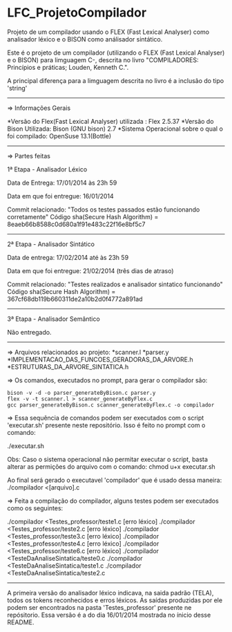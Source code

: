 LFC_ProjetoCompilador
=====================

Projeto de um compilador usando o FLEX (Fast Lexical Analyser) como analisador léxico e o BISON como análisador sintático.

Este é o projeto de um compilador (utilizando o FLEX (Fast Lexical Analyser) e o BISON) para limguagem C-, descrita no livro "COMPILADORES: Princípios e práticas; Louden, Kenneth C.".

A principal diferença para a limguagem descrita no livro é a inclusão do tipo 'string'

--------------------------------------------------------------------------------------------------------------------------

=> Informações Gerais

*Versão do Flex(Fast Lexical Analyser) utilizada : Flex 2.5.37
*Versão do Bison Utilizada: 						  Bison (GNU bison) 2.7
*Sistema Operacional sobre o qual o foi compilado: OpenSuse 13.1(Bottle)

--------------------------------------------------------------------------------------------------------------------------





=> Partes feitas

1ª Etapa - Analisador Léxico

Data de Entrega: 17/01/2014 às 23h 59

Data em que foi entregue: 16/01/2014

Commit relacionado: "Todos os testes passados estão funcionando corretamente"
Código sha(Secure Hash Algorithm) = 8eaeb66b8588c0d680a1f91e483c22f16e8bf5c7

--------------------------------------------------------------------------------------------------------------------------

2ª Etapa - Analisador Sintático

Data de entrega: 17/02/2014 até às 23h 59

Data em que foi entregue: 21/02/2014 (três dias de atraso)

Commit relacionado: "Testes realizados e analisador sintatico funcionando"
Código sha(Secure Hash Algorithm) = 367cf68db119b660311de2a10b2d0f4772a891ad

--------------------------------------------------------------------------------------------------------------------------

3ª Etapa - Analisador Semântico

Não entregado.

--------------------------------------------------------------------------------------------------------------------------





=> Arquivos relacionados ao projeto:
*scanner.l
*parser.y
*IMPLEMENTACAO_DAS_FUNCOES_GERADORAS_DA_ARVORE.h
*ESTRUTURAS_DA_ARVORE_SINTATICA.h





=> Os comandos, executados no prompt, para gerar o compilador são:

	bison -v -d -o parser_generateByBison.c parser.y
	flex -v -t scanner.l > scanner_generateByFlex.c
	gcc parser_generateByBison.c scanner_generateByFlex.c -o compilador


=> Essa sequência de comandos podem ser executados com o script 'executar.sh' presente neste repositório. Isso é feito no prompt com o comando:

./executar.sh

Obs: Caso o sistema operacional não permitar executar o script, basta alterar as permições do arquivo com o comando:
chmod u+x executar.sh

Ao final será gerado o executavel 'compilador' que é usado dessa maneira:
./compilador <[arquivo].c




=> Feita a compilação do compilador, alguns testes podem ser executados como os seguintes:

./compilador <Testes_professor/teste1.c [erro léxico]
./compilador <Testes_professor/teste2.c [erro léxico]
./compilador <Testes_professor/teste3.c [erro léxico]
./compilador <Testes_professor/teste4.c [erro léxico]
./compilador <Testes_professor/teste6.c [erro léxico]
./compilador <TesteDaAnaliseSintatica/teste0.c
./compilador <TesteDaAnaliseSintatica/teste1.c
./compilador <TesteDaAnaliseSintatica/teste2.c

--------------------------------------------------------------------------------------------------------------------------

A primeira versão do analisador léxico indicava, na saida padrão (TELA), todos os tokens reconhecidos e erros léxicos. As saídas produzidas por ele podem ser encontrados na pasta 'Testes_professor' presente ne repósitorio.
Essa versão é a do dia 16/01/2014 mostrada no ínicio desse README.
